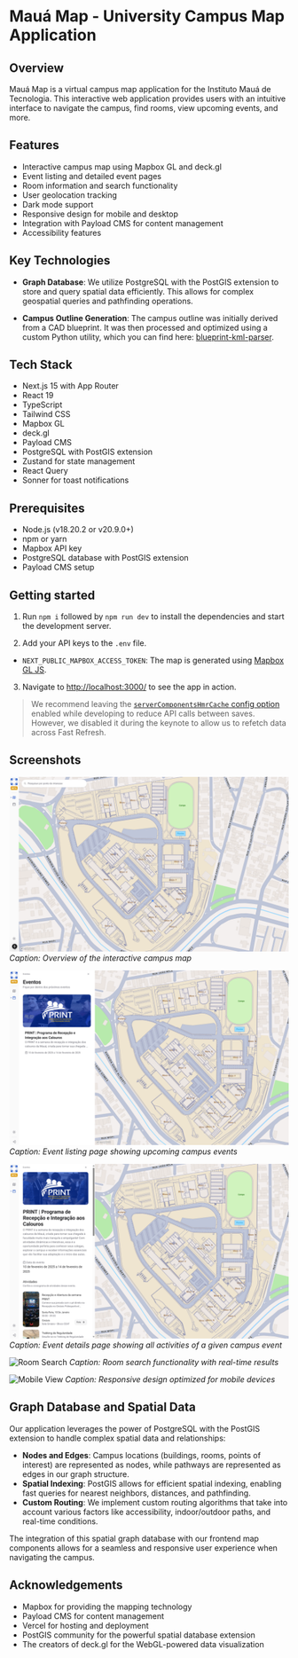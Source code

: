 # Mauá Map - University Campus Map Application

## Overview

Mauá Map is a virtual campus map application for the Instituto Mauá de Tecnologia. This interactive web application provides users with an intuitive interface to navigate the campus, find rooms, view upcoming events, and more.

## Features

- Interactive campus map using Mapbox GL and deck.gl
- Event listing and detailed event pages
- Room information and search functionality
- User geolocation tracking
- Dark mode support
- Responsive design for mobile and desktop
- Integration with Payload CMS for content management
- Accessibility features

## Key Technologies

- **Graph Database**: We utilize PostgreSQL with the PostGIS extension to store and query spatial data efficiently. This allows for complex geospatial queries and pathfinding operations.

- **Campus Outline Generation**: The campus outline was initially derived from a CAD blueprint. It was then processed and optimized using a custom Python utility, which you can find here: [blueprint-kml-parser](https://github.com/ruymon/blueprint-kml-parser).

## Tech Stack

- Next.js 15 with App Router
- React 19
- TypeScript
- Tailwind CSS
- Mapbox GL
- deck.gl
- Payload CMS
- PostgreSQL with PostGIS extension
- Zustand for state management
- React Query
- Sonner for toast notifications

## Prerequisites

- Node.js (v18.20.2 or v20.9.0+)
- npm or yarn
- Mapbox API key
- PostgreSQL database with PostGIS extension
- Payload CMS setup

## Getting started

1. Run `npm i` followed by `npm run dev` to install the dependencies and start the development server.

2. Add your API keys to the `.env` file.

- `NEXT_PUBLIC_MAPBOX_ACCESS_TOKEN`: The map is generated using [Mapbox GL JS](https://docs.mapbox.com/mapbox-gl-js/api/).

3. Navigate to [http://localhost:3000/](http://localhost:3000/) to see the app in action.

> We recommend leaving the [`serverComponentsHmrCache` config option](https://nextjs.org/docs/app/api-reference/next-config-js/serverComponentsHmrCache) enabled while developing to reduce API calls between saves. However, we disabled it during the keynote to allow us to refetch data across Fast Refresh.

## Screenshots

![Campus Map Overview](.github/images/screenshot_campus_overview.png)
_Caption: Overview of the interactive campus map_

![Event Listing](.github/images/screenshot_events_listing.png)
_Caption: Event listing page showing upcoming campus events_

![Event Details](.github/images/screenshot_event_details.png)
_Caption: Event details page showing all activities of a given campus event_

![Room Search](link-to-room-search-screenshot.png)
_Caption: Room search functionality with real-time results_

![Mobile View](link-to-mobile-view-screenshot.png)
_Caption: Responsive design optimized for mobile devices_

## Graph Database and Spatial Data

Our application leverages the power of PostgreSQL with the PostGIS extension to handle complex spatial data and relationships:

- **Nodes and Edges**: Campus locations (buildings, rooms, points of interest) are represented as nodes, while pathways are represented as edges in our graph structure.
- **Spatial Indexing**: PostGIS allows for efficient spatial indexing, enabling fast queries for nearest neighbors, distances, and pathfinding.
- **Custom Routing**: We implement custom routing algorithms that take into account various factors like accessibility, indoor/outdoor paths, and real-time conditions.

The integration of this spatial graph database with our frontend map components allows for a seamless and responsive user experience when navigating the campus.

## Acknowledgements

- Mapbox for providing the mapping technology
- Payload CMS for content management
- Vercel for hosting and deployment
- PostGIS community for the powerful spatial database extension
- The creators of deck.gl for the WebGL-powered data visualization
